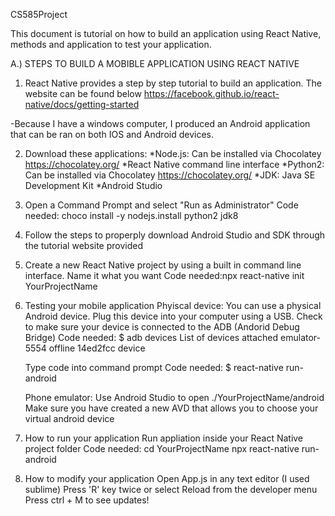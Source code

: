 CS585Project

This document is tutorial on how to build an application using React Native, methods and application to test your application.

A.) STEPS TO BUILD A MOBIBLE APPLICATION USING REACT NATIVE

1. React Native provides a step by step tutorial to build an application. The website can be found below
https://facebook.github.io/react-native/docs/getting-started

-Because I have a windows computer, I produced an Android application that can be ran on both IOS and Android devices.

2. Download these applications: 
      *Node.js: Can be installed via Chocolatey https://chocolatey.org/
      *React Native command line interface
      *Python2: Can be installed via Chocolatey https://chocolatey.org/
      *JDK: Java SE Development Kit
      *Android Studio
      
3. Open a Command Prompt and select "Run as Administrator"
      Code needed:
      choco install -y nodejs.install python2 jdk8
      
4. Follow the steps to properply download Android Studio and SDK through the tutorial website provided

5. Create a new React Native project by using a built in command line interface. Name it what you want
      Code needed:npx react-native init YourProjectName
      
6. Testing your mobile application
      Phyiscal device: You can use a physical Android device. Plug this device into your computer using a USB. 
      Check to make sure your device is connected to the ADB (Andorid Debug Bridge)
      Code needed: $ adb devices
                   List of devices attached
                   emulator-5554 offline
                   14ed2fcc device
  
      Type code into command prompt
      Code needed: $ react-native run-android
      
      Phone emulator: 
      Use Android Studio to open ./YourProjectName/android
      Make sure you have created a new AVD that allows you to choose your virtual android device
      
7. How to run your application
      Run appliation inside your React Native project folder
      Code needed: cd YourProjectName
                   npx react-native run-android
                   
 8. How to modify your application
     Open App.js in any text editor (I used sublime)
     Press 'R' key twice or select Reload from the developer menu
     Press ctrl + M to see updates!
